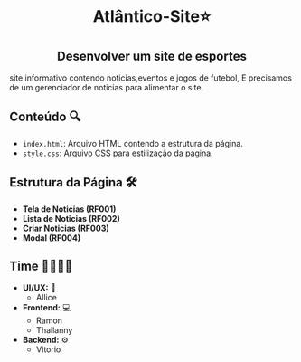 <h1 align="center">Atlântico-Site⭐</h1>
<h2 align ="center">Desenvolver um site de esportes</h2>
site informativo contendo noticias,eventos e jogos de futebol, E precisamos de um gerenciador de noticias para alimentar o site.

## Conteúdo 🔍



- `index.html`: Arquivo HTML contendo a estrutura da página.
- `style.css`: Arquivo CSS para estilização da página.

## Estrutura da Página 🛠️
- **Tela de Noticias (RF001)**
- **Lista de Noticias (RF002)**
- **Criar Noticias (RF003)**
-  **Modal (RF004)**

## Time 🫱🏻‍🫲🏽
- **UI/UX:** 🎨
    - Allice
- **Frontend:** 💻
    - Ramon
    - Thailanny
- **Backend:** ⚙️
    - Vitorio

